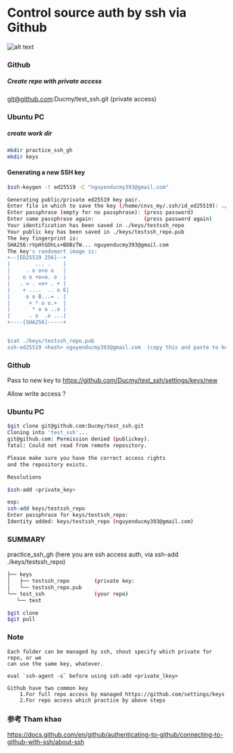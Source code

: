 # Control source auth by ssh via Github
![alt text](https://lh4.googleusercontent.com/5yiydW8T6_dNMPhDrudotWlwtcGl7s1R4sRVhvCdcY5TD9JDMDvezppiu23JyHW95Z5jDUNqzcqsOwrHx3Zm4Q=w1920-h937-rw)

### Github
##### Create repo with private access

git@github.com:Ducmy/test_ssh.git (private access)

### Ubuntu PC
##### create work dir
``` bash
mkdir practice_ssh_gh
mkdir keys
```

#### Generating a new SSH key
``` bash
$ssh-keygen -t ed25519 -C "nguyenducmy393@gmail.com"

Generating public/private ed25519 key pair.
Enter file in which to save the key (/home/cnvs_my/.ssh/id_ed25519): ./keys/testssh_repo
Enter passphrase (empty for no passphrase): (press password)
Enter same passphrase again: 				(press password again)
Your identification has been saved in ./keys/testssh_repo
Your public key has been saved in ./keys/testssh_repo.pub
The key fingerprint is:
SHA256:rVpHtGOhLs+BDBzTW... nguyenducmy393@gmail.com
The key's randomart image is:
+--[ED25519 256]--+
|        ... .    |
|     . o o+o o   |
|    o o +o=o. o  |
|   . = . =o+ . + |
|    + ....  .. o E|
|     o o B...= . |
|      + * o o.+  |
|       * o o ..o |
|      . o  .o ...|
+----[SHA256]-----+


$cat ./keys/testssh_repo.pub
ssh-ed25519 <hash> nguyenducmy393@gmail.com  (copy this and paste to key in github repo)
```
### Github
Pass to new key to https://github.com/Ducmy/test_ssh/settings/keys/new

Allow write access ? 


### Ubuntu PC
```bash
$git clone git@github.com:Ducmy/test_ssh.git
Cloning into 'test_ssh'...
git@github.com: Permission denied (publickey).
fatal: Could not read from remote repository.

Please make sure you have the correct access rights
and the repository exists.

Resolutions

$ssh-add <private_key>

exp:
ssh-add keys/testssh_repo
Enter passphrase for keys/testssh_repo: 
Identity added: keys/testssh_repo (nguyenducmy393@gmail.com)
```

### SUMMARY
practice_ssh_gh (here you are ssh access auth, via ssh-add ./keys/testssh_repo)
  
 ```bash
├── keys
│   ├── testssh_repo		(private key: 
│   └── testssh_repo.pub
└── test_ssh				(your repo)
    └── test
 
$git clone
$git pull
```
								
### Note
	Each folder can be managed by ssh, shout specify which private for repo, or we
	can use the same key, whatever.
	
	eval `ssh-agent -s` before using ssh-add <private_lkey>
	
	Github have two common key
		1.For full repo access by managed https://github.com/settings/keys
		2.For repo access which practice by above steps

### 参考 Tham khao
https://docs.github.com/en/github/authenticating-to-github/connecting-to-github-with-ssh/about-ssh
